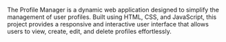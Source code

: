 The Profile Manager is a dynamic web application designed to simplify the management of user profiles. Built using HTML, CSS, and JavaScript, this project provides a responsive and interactive user interface that allows users to view, create, edit, and delete profiles effortlessly.
